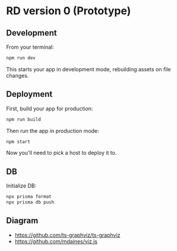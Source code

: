 # RD version 0 (Prototype)

## Development

From your terminal:

```sh
npm run dev
```

This starts your app in development mode, rebuilding assets on file changes.

## Deployment

First, build your app for production:

```sh
npm run build
```

Then run the app in production mode:

```sh
npm start
```

Now you'll need to pick a host to deploy it to.


## DB

Initialize DB:

```sh
npx prisma format
npx prisma db push
```


## Diagram
- https://github.com/ts-graphviz/ts-graphviz
- https://github.com/mdaines/viz.js